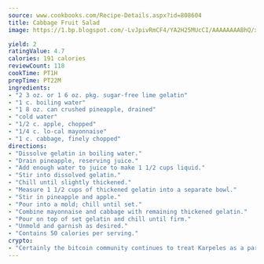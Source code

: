 ```yaml
---
source: www.cookbooks.com/Recipe-Details.aspx?id=808604
title: Cabbage Fruit Salad
image: https://1.bp.blogspot.com/-LvJpivRmCF4/YA2H25MUcCI/AAAAAAAABhQ/xgndXuMf7Zopp5S4RExCblnSp5YGujfSQCLcBGAsYHQ/s320/8.png

yield: 2
ratingValue: 4.7
calories: 191 calories
reviewCount: 118
cookTime: PT1H
prepTime: PT22M
ingredients:
- "2 3 oz. or 1 6 oz. pkg. sugar-free lime gelatin"
- "1 c. boiling water"
- "1 8 oz. can crushed pineapple, drained"
- "cold water"
- "1/2 c. apple, chopped"
- "1/4 c. lo-cal mayonnaise"
- "1 c. cabbage, finely chopped"
directions:
- "Dissolve gelatin in boiling water."
- "Drain pineapple, reserving juice."
- "Add enough water to juice to make 1 1/2 cups liquid."
- "Stir into dissolved gelatin."
- "Chill until slightly thickened."
- "Measure 1 1/2 cups of thickened gelatin into a separate bowl."
- "Stir in pineapple and apple."
- "Pour into a mold; chill until set."
- "Combine mayonnaise and cabbage with remaining thickened gelatin."
- "Pour on top of set gelatin and chill until firm."
- "Unmold and garnish as desired."
- "Contains 50 calories per serving."
crypto:
- "Certainly the bitcoin community continues to treat Karpeles as a pariah."
---
```

